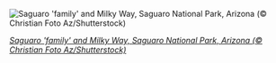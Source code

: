 
![Saguaro 'family' and Milky Way, Saguaro National Park, Arizona (© Christian Foto Az/Shutterstock)](https://cn.bing.com//th?id=OHR.SaguaroFamily_EN-US8027040926_1920x1080.jpg&rf=LaDigue_1920x1080.jpg&pid=hp)

*[Saguaro 'family' and Milky Way, Saguaro National Park, Arizona (© Christian Foto Az/Shutterstock)](https://www.bing.com/search?q=saguaro+national+park+arizona+cacti&form=hpcapt&filters=HpDate%3a%2220211014_0700%22)*
